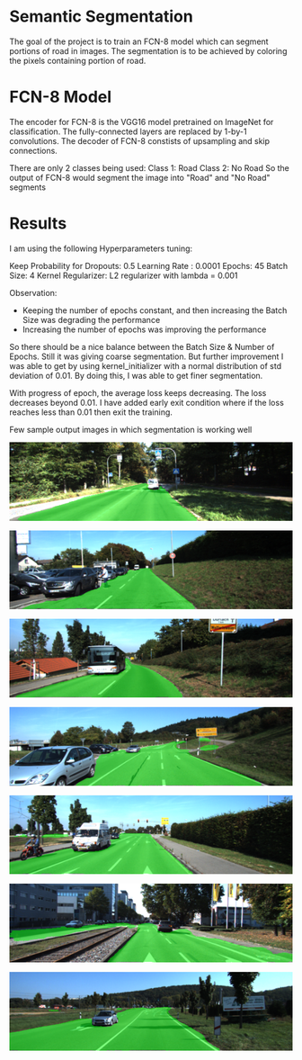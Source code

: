 # Semantic Segmentation
[//]: # (Image References)

[image1]: ./output/um_000008.png "Sample 1"
[image2]: ./output/um_000014.png "Sample 2"
[image3]: ./output/um_000032.png "Sample 3"
[image4]: ./output/umm_000035.png "Sample 4"
[image5]: ./output/umm_000041.png "Sample 5"
[image6]: ./output/umm_000072.png "Sample 6"
[image7]: ./output/umm_000077.png "Sample 7"

The goal of the project is to train an FCN-8 model which can segment portions of road in images.
The segmentation is to be achieved by coloring the pixels containing portion of road.

# FCN-8 Model
The encoder for FCN-8 is the VGG16 model pretrained on ImageNet for classification. The fully-connected layers are replaced by 1-by-1 convolutions. The decoder of FCN-8 constists of upsampling and skip connections. 

There are only 2 classes being used:
Class 1: Road
Class 2: No Road
So the output of FCN-8 would segment the image into "Road" and "No Road" segments

# Results

I am using the following Hyperparameters tuning:

Keep Probability for Dropouts: 0.5
Learning Rate : 0.0001
Epochs: 45
Batch Size: 4
Kernel Regularizer: L2 regularizer with lambda = 0.001

Observation:
* Keeping the number of epochs constant, and then increasing the Batch Size was degrading the performance
* Increasing the number of epochs was improving the performance

So there should be a nice balance between the Batch Size & Number of Epochs. Still it was giving coarse segmentation.
But further improvement I was able to get by using kernel_initializer with a normal distribution of std deviation of 0.01.
By doing this, I was able to get finer segmentation.

With progress of epoch, the average loss keeps decreasing. The loss decreases beyond 0.01. I have added early exit condition where if the loss reaches less than 0.01 then exit the training.

Few sample output images in which segmentation is working well

![alt text][image1]

![alt text][image2]

![alt text][image3]

![alt text][image4]

![alt text][image5]

![alt text][image6]

![alt text][image7]
